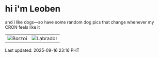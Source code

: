 # hi i'm Leoben

and i like dogs—so have some random dog pics that change whenever my CRON feels like it

|  |  |
|--------|----------|
| ![Borzoi](https://random-dog-vercel.vercel.app/api/random-borzoi?v=1758035802) | ![Labrador](https://random-dog-vercel.vercel.app/api/random-labrador?v=1758035802) |

Last updated: 2025-09-16 23:16 PHT
